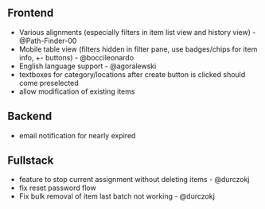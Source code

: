 ## Frontend
- Various alignments (especially filters in item list view and history view) - @Path-Finder-00
- Mobile table view (filters hidden in filter pane, use badges/chips for item info, +- buttons) - @boccileonardo
- English language support - @agoralewski
- textboxes for category/locations after create button is clicked should come preselected
- allow modification of existing items

## Backend
- email notification for nearly expired

## Fullstack
- feature to stop current assignment without deleting items - @durczokj
- fix reset password flow
- Fix bulk removal of item last batch not working - @durczokj